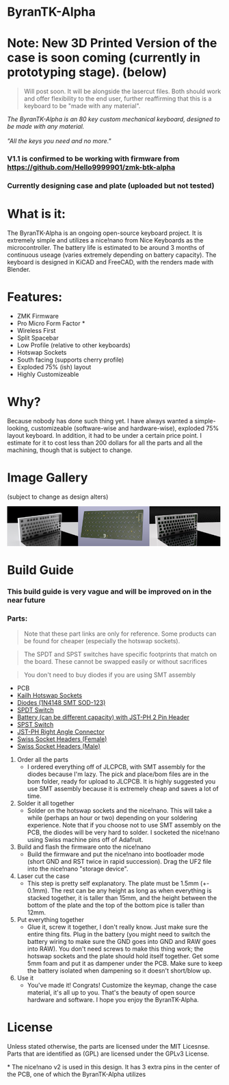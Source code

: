 # ByranTK-Alpha

# Note: New 3D Printed Version of the case is soon coming (currently in prototyping stage). (below)
> Will post soon. It will be alongside the lasercut files. Both should work and offer flexibility to the end user, further reaffirming that this is a keyboard to be "made with any material".

*The ByranTK-Alpha is an 80 key custom mechanical keyboard, designed to be made with any material.*
<br>
<br>
*"All the keys you need and no more."*

### V1.1 is confirmed to be working with firmware from https://github.com/Hello9999901/zmk-btk-alpha
### Currently designing case and plate (uploaded but not tested)

# What is it:
The ByranTK-Alpha is an ongoing open-source keyboard project. It is extremely simple and utilizes a nice!nano from Nice Keyboards as the microcontroller. The battery life is estimated to be around 3 months of continuous useage (varies extremely depending on battery capacity). The keyboard is designed in KiCAD and FreeCAD, with the renders made with Blender.

# Features:
 - ZMK Firmware
 - Pro Micro Form Factor *
 - Wireless First
 - Split Spacebar
 - Low Profile (relative to other keyboards)
 - Hotswap Sockets
 - South facing (supports cherry profile)
 - Exploded 75% (ish) layout
 - Highly Customizeable

# Why?
Because nobody has done such thing yet. I have always wanted a simple-looking, customizeable (software-wise and hardware-wise), exploded 75% layout keyboard. In addition, it had to be under a certain price point. I estimate for it to cost less than 200 dollars for all the parts and all the machining, though that is subject to change.

# Image Gallery
(subject to change as design alters)
<div style="display: flex;">
<img src="images/case.jpeg" style="width: 33%; height: auto">
<img src="images/pcb.jpeg" style="width: 33%; height: auto">
<img src="images/caseWpcb.jpeg" style="width: 33%; height: auto">
</div>

# Build Guide
### This build guide is very vague and will be improved on in the near future
### Parts:
> Note that these part links are only for reference. Some products can be found for cheaper (especially the hotswap sockets).

> The SPDT and SPST switches have specific footprints that match on the board. These cannot be swapped easily or without sacrifices

> You don't need to buy diodes if you are using SMT assembly
  - PCB
  - [Kailh Hotswap Sockets](https://shop.keyboard.io/products/kailh-hotswap-sockets-for-mx-style-keyswitches-x-25)
  - [Diodes (1N4148 SMT SOD-123)](https://www.adafruit.com/product/5099)
  - [SPDT Switch](https://www.adafruit.com/product/805)
  - [Battery (can be different capacity) with JST-PH 2 Pin Header](https://www.adafruit.com/product/1578)
  - [SPST Switch](https://www.adafruit.com/product/1489)
  - [JST-PH Right Angle Connector](https://www.adafruit.com/product/1769)
  - [Swiss Socket Headers (Female)](https://www.adafruit.com/product/3646)
  - [Swiss Socket Headers (Male)](https://www.adafruit.com/product/3647)

1. Order all the parts
   - I ordered everything off of JLCPCB, with SMT assembly for the diodes because I'm lazy. The pick and place/bom files are in the bom folder, ready for upload to JLCPCB. It is highly suggested you use SMT assembly because it is extremely cheap and saves a lot of time.
2. Solder it all together
   - Solder on the hotswap sockets and the nice!nano. This will take a while (perhaps an hour or two) depending on your soldering experience. Note that if you choose not to use SMT assembly on the PCB, the diodes will be very hard to solder. I socketed the nice!nano using Swiss machine pins off of Adafruit.
3. Build and flash the firmware onto the nice!nano
   - Build the firmware and put the nice!nano into bootloader mode (short GND and RST twice in rapid succession). Drag the UF2 file into the nice!nano "storage device".
4. Laser cut the case
   - This step is pretty self explanatory. The plate must be 1.5mm (+- 0.1mm). The rest can be any height as long as when everything is stacked together, it is taller than 15mm, and the height between the bottom of the plate and the top of the bottom pice is taller than 12mm.
5. Put everything together
   - Glue it, screw it together, I don't really know. Just make sure the entire thing fits. Plug in the battery (you might need to switch the battery wiring to make sure the GND goes into GND and RAW goes into RAW). You don't need screws to make this thing work; the hotswap sockets and the plate should hold itself together. Get some 5mm foam and put it as dampener under the PCB. Make sure to keep the battery isolated when dampening so it doesn't short/blow up.
6. Use it
   - You've made it! Congrats! Customize the keymap, change the case material, it's all up to you. That's the beauty of open source hardware and software. I hope you enjoy the ByranTK-Alpha.

# License
Unless stated otherwise, the parts are licensed under the MIT Licesnse. Parts that are identified as (GPL) are licensed under the GPLv3 License.

\* The nice!nano v2 is used in this design. It has 3 extra pins in the center of the PCB, one of which the ByranTK-Alpha utilizes
